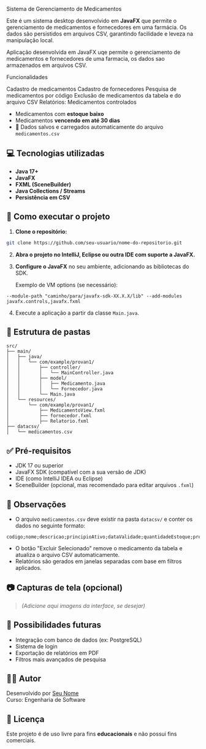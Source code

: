 Sistema de Gerenciamento de Medicamentos

Este é um sistema desktop desenvolvido em **JavaFX** que permite o gerenciamento de medicamentos e fornecedores em uma farmácia. Os dados são persistidos em arquivos CSV, garantindo facilidade e leveza na manipulação local.

Aplicação desenvolvida em JavaFX uqe permite o gerenciamento de medicamentos e fornecedores de uma farmacia, os dados sao armazenados em arquivos CSV.

 Funcionalidades

Cadastro de medicamentos
 Cadastro de fornecedores
 Pesquisa de medicamentos por código
Exclusão de medicamentos da tabela e do arquivo CSV
Relatórios:
Medicamentos controlados
  - Medicamentos com **estoque baixo**
  - Medicamentos **vencendo em até 30 dias**
- 💾 Dados salvos e carregados automaticamente do arquivo `medicamentos.csv`

## 💻 Tecnologias utilizadas

- **Java 17+**
- **JavaFX**
- **FXML (SceneBuilder)**
- **Java Collections / Streams**
- **Persistência em CSV**

## 🚀 Como executar o projeto

1. **Clone o repositório:**

```bash
git clone https://github.com/seu-usuario/nome-do-repositorio.git
```

2. **Abra o projeto no IntelliJ, Eclipse ou outra IDE com suporte a JavaFX.**

3. **Configure o JavaFX** no seu ambiente, adicionando as bibliotecas do SDK.

   Exemplo de VM options (se necessário):

```
--module-path "caminho/para/javafx-sdk-XX.X.X/lib" --add-modules javafx.controls,javafx.fxml
```

4. Execute a aplicação a partir da classe `Main.java`.

## 📂 Estrutura de pastas

```
src/
├── main/
│   ├── java/
│   │   └── com/example/provan1/
│   │       ├── controller/
│   │       │   └── MainController.java
│   │       ├── model/
│   │       │   ├── Medicamento.java
│   │       │   └── Fornecedor.java
│   │       └── Main.java
│   └── resources/
│       └── com/example/provan1/
│           ├── MedicamentoView.fxml
│           ├── fornecedor.fxml
│           ├── Relatorio.fxml
├── datacsv/
│   └── medicamentos.csv
```

## ✅ Pré-requisitos

- JDK 17 ou superior
- JavaFX SDK (compatível com a sua versão de JDK)
- IDE (como IntelliJ IDEA ou Eclipse)
- SceneBuilder (opcional, mas recomendado para editar arquivos `.fxml`)

## 📝 Observações

- O arquivo `medicamentos.csv` deve existir na pasta `datacsv/` e conter os dados no seguinte formato:

```
codigo;nome;descricao;principioAtivo;dataValidade;quantidadeEstoque;preco;controlado;razaoSocialFornecedor;cnpjFornecedor
```

- O botão "Excluir Selecionado" remove o medicamento da tabela e atualiza o arquivo CSV automaticamente.
- Relatórios são gerados em janelas separadas com base em filtros aplicados.

## 📷 Capturas de tela (opcional)

> *(Adicione aqui imagens da interface, se desejar)*

## 🧠 Possibilidades futuras

- Integração com banco de dados (ex: PostgreSQL)
- Sistema de login
- Exportação de relatórios em PDF
- Filtros mais avançados de pesquisa

## 👨‍💻 Autor

Desenvolvido por [Seu Nome](https://github.com/seu-usuario)  
Curso: Engenharia de Software

## 📄 Licença

Este projeto é de uso livre para fins **educacionais** e não possui fins comerciais.
